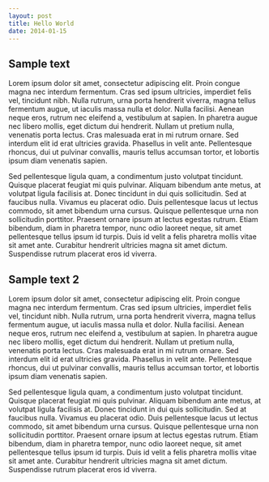 ```yaml
---
layout: post
title: Hello World
date: 2014-01-15
---
```


## Sample text

 Lorem ipsum dolor sit amet, consectetur adipiscing elit. Proin congue magna nec interdum fermentum. Cras sed ipsum ultricies, imperdiet felis vel, tincidunt nibh. Nulla rutrum, urna porta hendrerit viverra, magna tellus fermentum augue, ut iaculis massa nulla et dolor. Nulla facilisi. Aenean neque eros, rutrum nec eleifend a, vestibulum at sapien. In pharetra augue nec libero mollis, eget dictum dui hendrerit. Nullam ut pretium nulla, venenatis porta lectus. Cras malesuada erat in mi rutrum ornare. Sed interdum elit id erat ultricies gravida. Phasellus in velit ante. Pellentesque rhoncus, dui ut pulvinar convallis, mauris tellus accumsan tortor, et lobortis ipsum diam venenatis sapien.

Sed pellentesque ligula quam, a condimentum justo volutpat tincidunt. Quisque placerat feugiat mi quis pulvinar. Aliquam bibendum ante metus, at volutpat ligula facilisis at. Donec tincidunt in dui quis sollicitudin. Sed at faucibus nulla. Vivamus eu placerat odio. Duis pellentesque lacus ut lectus commodo, sit amet bibendum urna cursus. Quisque pellentesque urna non sollicitudin porttitor. Praesent ornare ipsum at lectus egestas rutrum. Etiam bibendum, diam in pharetra tempor, nunc odio laoreet neque, sit amet pellentesque tellus ipsum id turpis. Duis id velit a felis pharetra mollis vitae sit amet ante. Curabitur hendrerit ultricies magna sit amet dictum. Suspendisse rutrum placerat eros id viverra. 

## Sample text 2

 Lorem ipsum dolor sit amet, consectetur adipiscing elit. Proin congue magna nec interdum fermentum. Cras sed ipsum ultricies, imperdiet felis vel, tincidunt nibh. Nulla rutrum, urna porta hendrerit viverra, magna tellus fermentum augue, ut iaculis massa nulla et dolor. Nulla facilisi. Aenean neque eros, rutrum nec eleifend a, vestibulum at sapien. In pharetra augue nec libero mollis, eget dictum dui hendrerit. Nullam ut pretium nulla, venenatis porta lectus. Cras malesuada erat in mi rutrum ornare. Sed interdum elit id erat ultricies gravida. Phasellus in velit ante. Pellentesque rhoncus, dui ut pulvinar convallis, mauris tellus accumsan tortor, et lobortis ipsum diam venenatis sapien.

Sed pellentesque ligula quam, a condimentum justo volutpat tincidunt. Quisque placerat feugiat mi quis pulvinar. Aliquam bibendum ante metus, at volutpat ligula facilisis at. Donec tincidunt in dui quis sollicitudin. Sed at faucibus nulla. Vivamus eu placerat odio. Duis pellentesque lacus ut lectus commodo, sit amet bibendum urna cursus. Quisque pellentesque urna non sollicitudin porttitor. Praesent ornare ipsum at lectus egestas rutrum. Etiam bibendum, diam in pharetra tempor, nunc odio laoreet neque, sit amet pellentesque tellus ipsum id turpis. Duis id velit a felis pharetra mollis vitae sit amet ante. Curabitur hendrerit ultricies magna sit amet dictum. Suspendisse rutrum placerat eros id viverra. 
